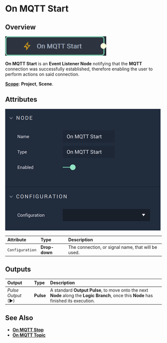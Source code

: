# On MQTT Start

## Overview

![The On MQTT Start Node.](../../../../.gitbook/assets/onmqttstartnode20241.png)

**On MQTT Start** is an **Event Listener Node** notifying that the **MQTT** connection was successfully established, therefore enabling the user to perform actions on said connection.

[**Scope**](../../overview.md#scopes): **Project**, **Scene**.

## Attributes

![The On MQTT Start Node Attributes.](../../../../.gitbook/assets/onmqttstartattributes.png)

| Attribute | Type | Description |
| :--- | :--- | :--- |
| `Configuration` | **Drop-down** | The connection, or signal name, that will be used. |

## Outputs

| Output | Type | Description |
| :--- | :--- | :--- |
| _Pulse Output_ \(►\) | **Pulse** | A standard **Output Pulse**, to move onto the next **Node** along the **Logic Branch**, once this **Node** has finished its execution. |

## See Also

* [**On MQTT Stop**](onmqttstop.md)
* [**On MQTT Topic**](onmqtttopic.md)

